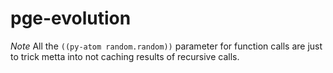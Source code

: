 # pge-evolution

*Note* All the `((py-atom random.random))` parameter for function calls are just
to trick metta into not caching results of recursive calls.